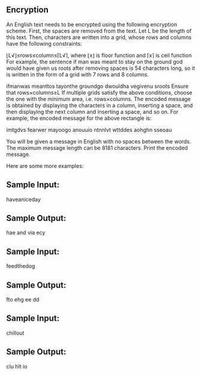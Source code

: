 Encryption
----------
An English text needs to be encrypted using the following encryption scheme.
First, the spaces are removed from the text. Let L be the length of this text.
Then, characters are written into a grid, whose rows and columns have the following constraints:

⌊L√⌋≤rows≤column≤⌈L√⌉, where ⌊x⌋ is floor function and ⌈x⌉ is ceil function
For example, the sentence if man was meant to stay on the ground god would have given us roots after removing spaces is 54 characters long, so it is written in the form of a grid with 7 rows and 8 columns.

ifmanwas
meanttos
tayonthe
groundgo
dwouldha
vegivenu
sroots
Ensure that rows×columns≥L
If multiple grids satisfy the above conditions, choose the one with the minimum area, i.e. rows×columns.
The encoded message is obtained by displaying the characters in a column, inserting a space, and then displaying the next column and inserting a space, and so on. For example, the encoded message for the above rectangle is:

imtgdvs fearwer mayoogo anouuio ntnnlvt wttddes aohghn sseoau

You will be given a message in English with no spaces between the words. The maximum message length can be 8181 characters. Print the encoded message.

Here are some more examples:

Sample Input:
-------------
haveaniceday

Sample Output:
--------------
hae and via ecy

Sample Input:
-------------
feedthedog

Sample Output:
--------------
fto ehg ee dd

Sample Input:
-------------
chillout

Sample Output:
--------------
clu hlt io